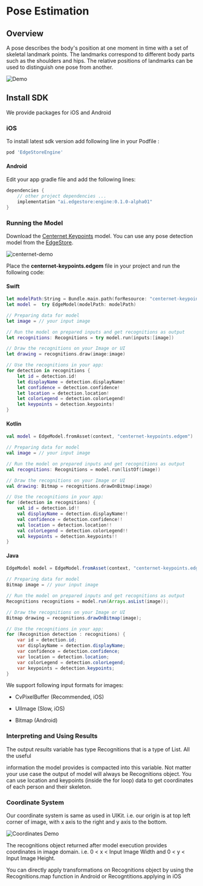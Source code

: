 # Pose Estimation

## Overview



A pose describes the body's position at one moment in time with a set of skeletal landmark points. The landmarks correspond to different body parts such as the shoulders and hips. The relative positions of landmarks can be used to distinguish one pose from another.



![Demo](https://developers.google.com/ml-kit/images/vision/pose-detection/jump.gif)





## Install SDK

We provide packages for iOS and Android



### iOS



To install latest sdk version add following line in your Podfile :



```ruby
pod 'EdgeStoreEngine'

```


#### Android



Edit your app gradle file and add the following lines:



```groovy
dependencies {
    // other project dependencies ...
    implementation "ai.edgestore:engine:0.1.0-alpha01"
}


```


### Running the Model



Download the [Centernet Keypoints](https://store.edgestore.ai/home/model?model=centernet-keypoints) model. You can use  any pose detection model from the [EdgeStore](store.edgestore.ai).



![centernet-demo](https://media.giphy.com/media/bQdaKymmt80cogvrcu/giphy.gif)





Place the **centernet-keypoints.edgem** file in your project and run the following code:



#### Swift



```swift
let modelPath:String = Bundle.main.path(forResource: "centernet-keypoints", ofType: "edgem")!
let model =  try EdgeModel(modelPath: modelPath)

// Preparing data for model
let image = // your input image

// Run the model on prepared inputs and get recognitions as output
let recognitions: Recognitions = try model.run(inputs:[image])

// Draw the recognitions on your Image or UI
let drawing = recognitions.draw(image:image)

// Use the recognitions in your app:
for detection in recognitions {
	let id = detection.id!
	let displayName = detection.displayName!
	let confidence = detection.confidence!
	let location = detection.location!
	let colorLegend = detection.colorLegend!
	let keypoints = detection.keypoints!
}

```


#### Kotlin



```kotlin
val model = EdgeModel.fromAsset(context, "centernet-keypoints.edgem")

// Preparing data for model
val image = // your input image

// Run the model on prepared inputs and get recognitions as output
val recognitions: Recognitions = model.run(listOf(image))

// Draw the recognitions on your Image or UI
val drawing: Bitmap = recognitions.drawOnBitmap(image)

// Use the recognitions in your app:
for (detection in recognitions) {
	val id = detection.id!!
	val displayName = detection.displayName!!
	val confidence = detection.confidence!!
	val location = detection.location!!
	val colorLegend = detection.colorLegend!!
	val keypoints = detection.keypoints!!
}

```


#### Java



```java
EdgeModel model = EdgeModel.fromAsset(context, "centernet-keypoints.edgem");

// Preparing data for model
Bitmap image = // your input image

// Run the model on prepared inputs and get recognitions as output
Recognitions recognitions = model.run(Arrays.asList(image));

// Draw the recognitions on your Image or UI
Bitmap drawing = recognitions.drawOnBitmap(image);

// Use the recognitions in your app:
for (Recognition detection : recognitions) {
	var id = detection.id;
	var displayName = detection.displayName;
	var confidence = detection.confidence;
	var location = detection.location;
	var colorLegend = detection.colorLegend;
	var keypoints = detection.keypoints;
}

```




We support following input formats for images:

- CvPixelBuffer  (Recommended, iOS)

- UIImage (Slow, iOS)

- Bitmap (Android)









### Interpreting and Using Results



The output *results* variable has type Recognitions that is a type of List. All the useful

information the model provides is compacted into this variable. Not matter your use case the output of model will always be Recognitions object. You can use location and keypoints (inside the for loop) data to get coordinates of each person and their skeleton.



### Coordinate System



Our coordinate system is same as used in UIKit. i.e.  our origin is at top left corner of image, with x axis to the right and y axis to the bottom.

![Coordinates Demo](https://files.seeedstudio.com/wiki/Wio-Terminal/img/grids.jpg)



The recognitions object returned after model execution provides coordinates in image domain. i.e. 0 < x < Input Image Width and 0 < y < Input Image Height. 



You can directly apply transformations on Recognitions object by using the Recognitions.map function in Android or Recogntitions.applying in iOS